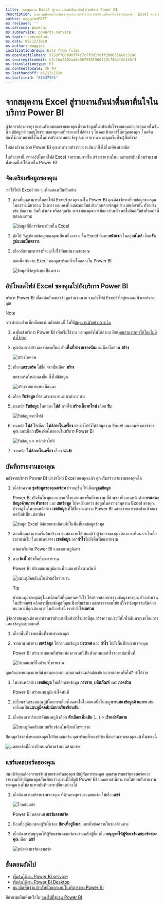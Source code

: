 ```yaml
---
title: จากสมุดงาน Excel สู่รายงานอันน่าตื่นตาตื่นใจในบริการ Power BI
description: บทความนี้แสดงให้เห็นว่าคุณสามารถสร้างรายงานอันน่าตื่นตาตื่นใจจากสมุดงาน Excel อย่างรวดเร็วได้อย่างไร
author: maggiesMSFT
ms.reviewer: ''
ms.service: powerbi
ms.subservice: powerbi-service
ms.topic: conceptual
ms.date: 08/12/2019
ms.author: maggies
LocalizationGroup: Data from files
ms.openlocfilehash: 9758f706b90f74c7c7f9d1feff2b00516e6c324c
ms.sourcegitcommit: bfc2baf862aade6873501566f13c744efdd146f3
ms.translationtype: HT
ms.contentlocale: th-TH
ms.lasthandoff: 05/13/2020
ms.locfileid: "83347504"
---
```

# <a name="from-excel-workbook-to-stunning-report-in-the-power-bi-service"></a>จากสมุดงาน Excel สู่รายงานอันน่าตื่นตาตื่นใจในบริการ Power BI
ผู้จัดการต้องการดูรายงานตัวเลขยอดขายของคุณที่รวมข้อมูลที่น่าประทับใจจากแคมเปญล่าสุดภายในวันนี้ แต่ข้อมูลล่าสุดอยู่ในระบบของบุคคลที่สามและไฟล์ต่าง ๆ ในคอมพิวเตอร์โน๊ตบุ๊คของคุณ ในอดีตต้องใช้เวลาหลายชั่วโมงในการสร้างภาพและจัดรูปแบบรายงาน และคุณเริ่มที่จะรู้สึกกังวล

ไม่ต้องกังวล ด้วย Power BI คุณสามารถสร้างรายงานอันน่าทึ่งได้ในเพียงน้อยนิด

ในตัวอย่างนี้ เราจะอัปโหลดไฟล์ Excel จากระบบภายใน สร้างรายงานใหม่ และแชร์กับเพื่อนร่วมงาน ทั้งหมดนี้ทำได้ภายใน Power BI

## <a name="prepare-your-data"></a>จัดเตรียมข้อมูลของคุณ
เราใช้ไฟล์ Excel ง่าย ๆ เพื่อแสดงเป็นตัวอย่าง 

1. ก่อนที่คุณสามารถโหลดไฟล์ Excel ของคุณลงใน Power BI คุณต้องจัดระเบียบข้อมูลของคุณในตารางเดียวก่อน ในตารางแบบคงที่ แต่ละคอลัมน์ประกอบด้วยข้อมูลประเภทเดียวกัน ตัวอย่างเช่น ข้อความ วันที่ ตัวเลข หรือสกุลเงิน ตารางของคุณควรมีแถวส่วนหัว แต่ไม่มีคอลัมน์หรือแถวที่แสดงผลรวม

   ![ข้อมูลที่มีการจัดระเบียบใน Excel](media/service-from-excel-to-stunning-report/pbi_excel_file.png)

2. ถัดไป จัดรูปแบบข้อมูลของคุณเป็นหนึ่งตาราง ใน Excel ที่แถบ**หน้าแรก** ในกลุ่ม**สไตล์** เลือก**จัดรูปแบบเป็นตาราง** 

3. เลือกลักษณะตารางที่จะนำไปใช้กับแผ่นงานของคุณ 

   ขณะนี้แผ่นงาน Excel ของคุณพร้อมที่จะโหลดลงใน Power BI

   ![ข้อมูลที่จัดรูปแบบเป็นตาราง](media/service-from-excel-to-stunning-report/pbi_excel_table.png)

## <a name="upload-your-excel-file-to-the-power-bi-service"></a>อัปโหลดไฟล์ Excel ของคุณไปยังบริการ Power BI
บริการ Power BI เชื่อมต่อกับแหล่งข้อมูลจำนวนมาก รวมถึงไฟล์ Excel ที่อยู่บนคอมพิวเตอร์ของคุณ 

 > [!NOTE] 
 > การทำตามส่วนที่เหลือของบทช่วยสอนนี้ ให้ใช้[สมุดงานตัวอย่างการเงิน](../create-reports/sample-financial-download.md)

1. ลงชื่อเข้าบริการ Power BI เพื่อเริ่มใช้งาน หากคุณยังไม่ได้ลงทะเบียน[คุณสามารถทำได้โดยไม่มีค่าใช้จ่าย](https://powerbi.com)

2. คุณต้องการสร้างแดชบอร์ดใหม่ เปิด**พื้นที่ทำงานของฉัน**และเลือกไอคอน **สร้าง**

   ![สร้างไอคอน](media/service-from-excel-to-stunning-report/power-bi-new-dash.png)

3. เลือก**แดชบอร์ด** ใส่ชื่อ จากนั้นเลือก **สร้าง** 

   แดชบอร์ดใหม่แสดงขึ้น ซึ่งไม่มีข้อมูล

   ![สร้างรายการแบบเลื่อนลง](media/service-from-excel-to-stunning-report/power-bi-create-dash.png)

4. เลือก **รับข้อมูล** ที่ด้านล่างของบานหน้าต่างนำทาง 

5. บนหน้า **รับข้อมูล** ในกล่อง **ไฟล์** ภายใต้ **สร้างเนื้อหาใหม่** เลือก **รับ**

   ![รับข้อมูลจากไฟล์](media/service-from-excel-to-stunning-report/pbi_get_files.png)

6. บนหน้า **ไฟล์** ให้เลือก **ไฟล์ภายในเครื่อง** นำทางไปยังไฟล์สมุดงาน Excel บนคอมพิวเตอร์ของคุณ และเลือก **เปิด** เพื่อโหลดลงในบริการ Power BI 

   ![รับข้อมูล > หน้าต่างไฟล์](media/service-from-excel-to-stunning-report/pbi_local_file.png)

7. จากหน้า **ไฟล์ภายในเครื่อง** เลือก **นำเข้า**


## <a name="build-your-report"></a>บันทึกรายงานของคุณ
หลังจากบริการ Power BI นำเข้าไฟล์ Excel ของคุณแล้ว คุณเริ่มสร้างรายงานของคุณได้ 

1. เมื่อข้อความ **ชุดข้อมูลของคุณพร้อม** ปรากฏขึ้น ให้เลือก**ดูชุดข้อมูล**  

   Power BI เปิดขึ้นในมุมมองการแก้ไขและแสดงพื้นที่รายงาน ที่ด้านขวาคือบานหน้าต่าง**การแสดงข้อมูลด้วยภาพ** **ตัวกรอง** และ **เขตข้อมูล** โปรดสังเกตว่า ข้อมูลในตารางสมุดงาน Excel ของคุณปรากฏขึ้นในบานหน้าต่าง **เขตข้อมูล** ที่ใต้ชื่อของตาราง Power BI แสดงรายการของส่วนหัวของคอลัมน์เป็นแต่ละช่อง

   ![ข้อมูล Excel มีลักษณะเหมือนกับในพื้นที่เขตข้อมูลข้อมูล](media/service-from-excel-to-stunning-report/pbi_report_fields.png)

2. ตอนนี้คุณสามารถเริ่มต้นสร้างการแสดงภาพได้ สมมติว่าผู้จัดการของคุณต้องการเห็นผลกำไรเมื่อเวลาผ่านไป ในบานหน้าต่าง **เขตข้อมูล** ลาก**กำไร**ไปยังพื้นที่ของรายงาน 

   ตามค่าเริ่มต้น Power BI แสดงแผนภูมิแท่ง 

3. ลาก**วันที่**ไปยังพื้นที่ของรายงาน 

   Power BI อัปเดตแผนภูมิแท่งเพื่อแสดงกำไรตามวันที่

   ![แผนภูมิคอลัมน์ในตัวแก้ไขรายงาน](media/service-from-excel-to-stunning-report/pbi_report_pin-new.png)

   > [!TIP]
   > ถ้าแผนภูมิของคุณดูไม่เหมือนกับที่คุณคาดหวังไว้ ให้ตรวจสอบการรวมข้อมูลของคุณ ตัวอย่างเช่น ในบริเวณ**ค่า** คลิกขวาที่เขตข้อมูลที่คุณเพิ่งเพิ่มเข้ามา และตรวจสอบให้แน่ใจว่าข้อมูลรวมกันด้วยแนวทางที่คุณต้องการ ในตัวอย่างนี้ เรากำลังใช้**ผลรวม**
   > 

ผู้จัดการของคุณต้องการทราบว่าประเทศใดทำกำไรมากที่สุด สร้างความประทับใจให้กับพวกเขาโดยการแสดงข้อมูลแบบแผนที่ 

1. เลือกพื้นที่ว่างบนพื้นที่รายงานของคุณ 

2. จากบานหน้าต่าง **เขตข้อมูล** ให้ลากเขตข้อมูล **ประเทศ** และ **กำไร** ไปยังพื้นที่รายงานของคุณ

   Power BI สร้างภาพแผนที่พร้อมฟองอากาศที่เป็นตัวแทนผลกำไรของแต่ละพื้นที่

   ![วิชวลแผนที่ในตัวแก้ไขรายงาน](media/service-from-excel-to-stunning-report/pbi_report_map-new.png)

คุณต้องการแสดงภาพที่นำเสนอยอดขายตามภาคส่วนผลิตภัณฑ์และการตลาดหรือไม่? ทำได้ง่าย 

1. ในบานหน้าต่าง **เขตข้อมูล** ให้เลือกเขตข้อมูล **การขาย**, **ผลิตภัณฑ์** และ **ภาคส่วน** 
   
   Power BI สร้างแผนภูมิแท่งได้ทันที 

2. เปลี่ยนชนิดของแผนภูมิโดยการเลือกไอคอนใดไอคอนหนึ่งในเมนู**การแสดงข้อมูลด้วยภาพ** เช่น เปลี่ยนเป็น**แผนภูมิคอลัมน์แบบเรียงซ้อนกัน** 

3. เมื่อต้องการเรียงลำดับแผนภูมิ เลือก **ตัวเลือกเพิ่มเติม** (...) > **เรียงลำดับตาม**

   ![แผนภูมิคอลัมน์แบบเรียงซ้อนในตัวแก้ไขรายงาน](media/service-from-excel-to-stunning-report/pbi_barchart-new.png)

ปักหมุดวิชวลทั้งหมดของคุณไปยังแดชบอร์ด คุณพร้อมที่จะแชร์กับเพื่อนร่วมงานของคุณแล้วในขณะนี้

   ![แดชบอร์ดที่มีการปักหมุดวิชวลจำนวนสามภาพ](media/service-from-excel-to-stunning-report/pbi_report.png)

## <a name="share-your-dashboard"></a>แชร์แดชบอร์ดของคุณ
สมมติว่าคุณต้องการแชร์หน้าแดชบอร์ดของคุณกับผู้จัดการของคุณ คุณสามารถแชร์แดชบอร์ดและรายงานที่สำคัญของคุณกับเพื่อนร่วมงานที่มีบัญชี Power BI บุคคลเหล่านี้สามารถโต้ตอบกับรายงานของคุณ แต่ไม่สามารถบันทึกการเปลี่ยนแปลงได้

1. เมื่อต้องการแชร์รายงานของคุณ ที่ด้านบนสุดของแดชบอร์ด ให้เลือก**แชร์**

   ![ไอคอนแชร์](media/service-from-excel-to-stunning-report/power-bi-share.png)

   Power BI แสดงหน้า**แชร์แดชบอร์ด** 

2. ป้อนที่อยู่อีเมลของผู้รับในช่อง **ป้อนที่อยู่อีเมล** และเพิ่มข้อความในช่องด้านล่าง 

3. เมื่อต้องการอนุญาตให้ผู้รับแชร์แดชบอร์ดของคุณกับผู้อื่น เลือก**อนุญาตให้ผู้รับแชร์แดชบอร์ดของคุณ** เลือก **แชร์**

   ![หน้าต่างแชร์แดชบอร์ด](media/service-from-excel-to-stunning-report/power-bi-share-dash-new.png)

## <a name="next-steps"></a>ขั้นตอนถัดไป

* [เริ่มต้นใช้งาน Power BI service](../fundamentals/service-get-started.md)
* [เริ่มต้นใช้งาน Power BI Desktop](../fundamentals/desktop-getting-started.md)
* [แนวคิดพื้นฐานสำหรับนักออกแบบในบริการของ Power BI](../fundamentals/service-basic-concepts.md)

มีคำถามเพิ่มเติมหรือไม่ [ลองไปที่ชุมชน Power BI](https://community.powerbi.com/)
